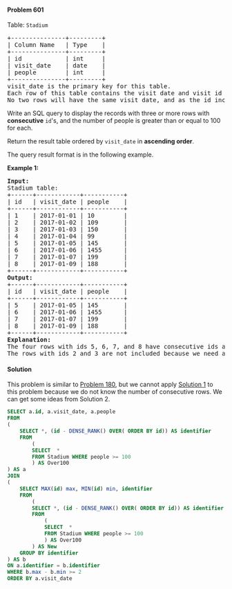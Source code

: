 #### Problem 601

Table: `Stadium`
<pre>
+---------------+---------+
| Column Name   | Type    |
+---------------+---------+
| id            | int     |
| visit_date    | date    |
| people        | int     |
+---------------+---------+
visit_date is the primary key for this table.
Each row of this table contains the visit date and visit id to the stadium with the number of people during the visit.
No two rows will have the same visit_date, and as the id increases, the dates increase as well.
</pre>

Write an SQL query to display the records with three or more rows with **consecutive** `id`'s, and the number of people is greater than or equal to 100 for each.

Return the result table ordered by `visit_date` in **ascending order**.

The query result format is in the following example.

**Example 1:**
<pre>
<b>Input:</b>
Stadium table:
+------+------------+-----------+
| id   | visit_date | people    |
+------+------------+-----------+
| 1    | 2017-01-01 | 10        |
| 2    | 2017-01-02 | 109       |
| 3    | 2017-01-03 | 150       |
| 4    | 2017-01-04 | 99        |
| 5    | 2017-01-05 | 145       |
| 6    | 2017-01-06 | 1455      |
| 7    | 2017-01-07 | 199       |
| 8    | 2017-01-09 | 188       |
+------+------------+-----------+
<b>Output:</b>
+------+------------+-----------+
| id   | visit_date | people    |
+------+------------+-----------+
| 5    | 2017-01-05 | 145       |
| 6    | 2017-01-06 | 1455      |
| 7    | 2017-01-07 | 199       |
| 8    | 2017-01-09 | 188       |
+------+------------+-----------+
<b>Explanation:</b> 
The four rows with ids 5, 6, 7, and 8 have consecutive ids and each of them has >= 100 people attended. Note that row 8 was included even though the visit_date was not the next day after row 7.
The rows with ids 2 and 3 are not included because we need at least three consecutive ids.
</pre>

#### Solution

This problem is similar to [Problem 180](https://leetcode.com/problems/consecutive-numbers/), but we cannot apply [Solution 1](/Database/180.%20Consecutive%20Numbers.md#solutions) to this problem because we do not know the number of consecutive rows. We can get some ideas from Solution 2.

```sql
SELECT a.id, a.visit_date, a.people
FROM 
(	
    SELECT *, (id - DENSE_RANK() OVER( ORDER BY id)) AS identifier
    FROM
		(
		SELECT  *
		FROM Stadium WHERE people >= 100
		) AS Over100
) AS a
JOIN 
(
    SELECT MAX(id) max, MIN(id) min, identifier 
    FROM
	    (
	    SELECT *, (id - DENSE_RANK() OVER( ORDER BY id)) AS identifier
	    FROM
            (
            SELECT  *
            FROM Stadium WHERE people >= 100
            ) AS Over100
	    ) AS New 
	GROUP BY identifier
) AS b
ON a.identifier = b.identifier
WHERE b.max - b.min >= 2
ORDER BY a.visit_date
```

